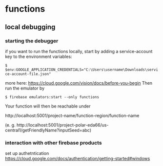 # functions

## local debugging
### starting the debugger
if you want to run the functions locally, start by adding a service-account key to the environment variables:

```$  $env:GOOGLE_APPLICATION_CREDENTIALS="C:\Users\username\Downloads\service-account-file.json"```

more here: https://cloud.google.com/vision/docs/before-you-begin
Then run the emulator by

```$ firebase emulators:start --only functions```

Your function will then be reachable under

http://localhost:5001/project-name/function-region/function-name

(e. g. http://localhost:5001/project-polar-eda66/us-central1/getFriendlyName?inputSeed=abc)

### interaction with other firebase products
set up authetntication 
https://cloud.google.com/docs/authentication/getting-started#windows